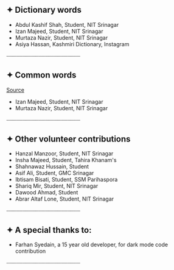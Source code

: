 ## ✦ **Dictionary words**
* Abdul Kashif Shah, Student, NIT Srinagar
* Izan Majeed, Student, NIT Srinagar
* Murtaza Nazir, Student, NIT Srinagar
* Asiya Hassan, Kashmiri Dictionary, Instagram

┈┈┈┈┈┈┈┈┈┈┈┈┈┈┈┈┈┈┈┈┈┈┈

## ✦ **Common words**
[Source](https://dsalsrv04.uchicago.edu/dictionaries/hassan/)
* Izan Majeed, Student, NIT Srinagar
* Murtaza Nazir, Student, NIT Srinagar

┈┈┈┈┈┈┈┈┈┈┈┈┈┈┈┈┈┈┈┈┈┈┈
## ✦ **Other volunteer contributions**
* Hanzal Manzoor, Student, NIT Srinagar
* Insha Majeed, Student, Tahira Khanam's
* Shahnawaz Hussain, Student 
* Asif Ali, Student, GMC Srinagar
* Ibtisam Bisati, Student, SSM Parihaspora
* Shariq Mir, Student, NIT Srinagar
* Dawood Ahmad, Student
* Abrar Altaf Lone, Student, NIT Srinagar

┈┈┈┈┈┈┈┈┈┈┈┈┈┈┈┈┈┈┈┈┈┈┈

## ✦ **A special thanks to:**
* Farhan Syedain, a 15 year old developer, for dark mode code contribution

┈┈┈┈┈┈┈┈┈┈┈┈┈┈┈┈┈┈┈┈┈┈┈


